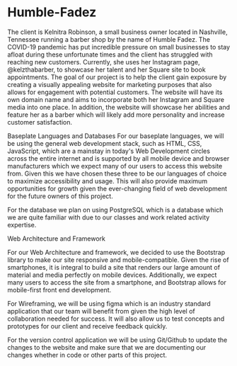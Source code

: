# Humble-Fadez

The client is Kelnitra Robinson, a small business owner located in Nashville, Tennessee running a barber shop by the name of Humble Fadez. The COVID-19 pandemic has put incredible pressure on small businesses to stay afloat during these unfortunate times and the client has struggled with reaching new customers. Currently, she uses her Instagram page, @kelzthabarber, to showcase her talent and her Square site to book appointments. The goal of our project is to help the client gain exposure by creating a visually appealing website for marketing purposes that also allows for engagement with potential customers. The website will have its own domain name and aims to incorporate both her Instagram and Square media into one place. In addition, the website will showcase her abilities and feature her as a barber which will likely add more personality and increase customer satisfaction.


Baseplate Languages and Databases
For our baseplate languages, we will be using the general web development stack, such as HTML, CSS, JavaScript, which are a mainstay in today's Web Development circles across the entire internet and is supported by all mobile device and browser manufacturers which we expect many of our users to access this website from. Given this we have chosen these three to be our languages of choice to maximize accessibility and usage. This will also provide maximum opportunities for growth given the ever-changing field of web development for the future owners of this project.

For the database we plan on using PostgreSQL which is a database which we are quite familiar with due to our classes and work related activity expertise.

Web Architecture and Framework

For our Web Architecture and framework, we decided to use the Bootstrap library to make our site responsive and mobile-compatible. Given the rise of smartphones, it is integral to build a site that renders our large amount of material and media perfectly on mobile devices. Additionally, we expect many users to access the site from a smartphone, and Bootstrap allows for mobile-first front end development.

For Wireframing, we will be using figma which is an industry standard application that our team will benefit from given the high level of collaboration needed for success. It will also allow us to test concepts and prototypes for our client and receive feedback quickly.

For the version control application we will be using Git/Github to update the changes to the website and make sure that we are documenting our changes whether in code or other parts of this project.
